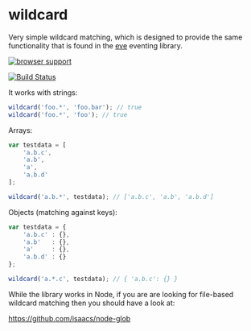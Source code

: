 # wildcard

Very simple wildcard matching, which is designed to provide the same functionality that is found in the [eve](https://github.com/DmitryBaranovskiy/eve) eventing library.

[![browser support](https://ci.testling.com/DamonOehlman/wildcard.png)](https://ci.testling.com/DamonOehlman/wildcard)

<a href="http://travis-ci.org/#!/DamonOehlman/wildcard"><img src="https://secure.travis-ci.org/DamonOehlman/wildcard.png" alt="Build Status"></a>

It works with strings:

```js
wildcard('foo.*', 'foo.bar'); // true
wildcard('foo.*', 'foo'); // true
```

Arrays:

```js
var testdata = [
    'a.b.c',
    'a.b',
    'a',
    'a.b.d'
];

wildcard('a.b.*', testdata); // ['a.b.c', 'a.b', 'a.b.d']
```

Objects (matching against keys):

```js
var testdata = {
    'a.b.c' : {},
    'a.b'   : {},
    'a'     : {},
    'a.b.d' : {}
};

wildcard('a.*.c', testdata); // { 'a.b.c': {} }
```

While the library works in Node, if you are are looking for file-based wildcard matching then you should have a look at:

https://github.com/isaacs/node-glob
